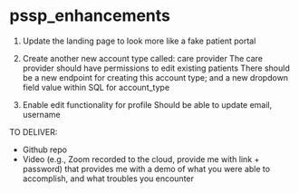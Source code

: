 # pssp_enhancements

1. Update the landing page to look more like a fake patient portal

2. Create another new account type called: care provider
The care provider should have permissions to edit existing patients
There should be a new endpoint for creating this account type; and a new dropdown field value within SQL for account_type

3. Enable edit functionality for profile
Should be able to update email, username

TO DELIVER: 
- Github repo
- Video (e.g., Zoom recorded to the cloud, provide me with link + password) that provides me with a demo of what you were able to accomplish, and what troubles you encounter